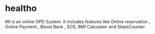 # healtho

#It is an online OPD System. It includes features like Online reservation , Online Payment ,
Blood Bank , SOS, BMI Calculator and StepsCounter


